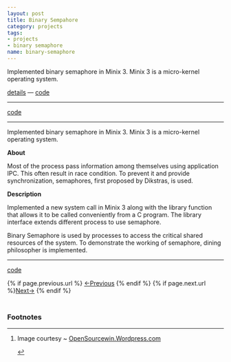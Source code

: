 ```yaml
---
layout: post
title: Binary Sempahore
category: projects
tags: 
- projects
- binary semaphore
name: binary-semaphore
---
```


Implemented binary semaphore in Minix 3. Minix 3 is a micro-kernel operating system. 

[details][details] &mdash; [code][code]
<!-- truncate_here -->
- - -

[code][code]

- - -

Implemented binary semaphore in Minix 3. Minix 3 is a micro-kernel operating system. 

**About**

Most of the process pass information among themselves using application IPC. This often result in race condition. To prevent it and provide synchronization, semaphores, first proposed by Dikstras, is used. 

**Description**

Implemented a new system call in Minix 3 along with the library function that allows it to be called conveniently from a C program. The library interface extends different process to use semaphore. 

Binary Semaphore is used by processes to access the critical shared resources of the system. To demonstrate the working of semaphore, dining philosopher is implemented.

- - -

[code][code]

<nav class="pagination clear" style="padding-bottom:20px;">
{% if page.previous.url %} <a class="prev-item" href="{{page.previous.url}}" title="Previous Post: {{page.previous.title}}">&larr;Previous</a>   {% endif %}  {% if page.next.url %}<a class="next-item" href="{{page.next.url}}" title="Next Post: {{page.next.title}}">Next&rarr;</a>         {% endif %}
</nav>


[details]: /projects/binary-semaphore
[code]: https://github.com/tushar-sharma/dining_philosopher

<div class='footnotes'><h3>Footnotes</h3><hr />
  <ol>
    <li id='fn:1'>
         <p>Image courtesy ~ <a href="https://opensourcewin.wordpress.com/2012/03/16/what-is-minix-linux/" target="_blank">OpenSourcewin.Wordpress.com</a>
</p>
         <a href='#fnref:1' rev='footnote'>&#8617;</a>
    </li>
  </ol>
</div>

